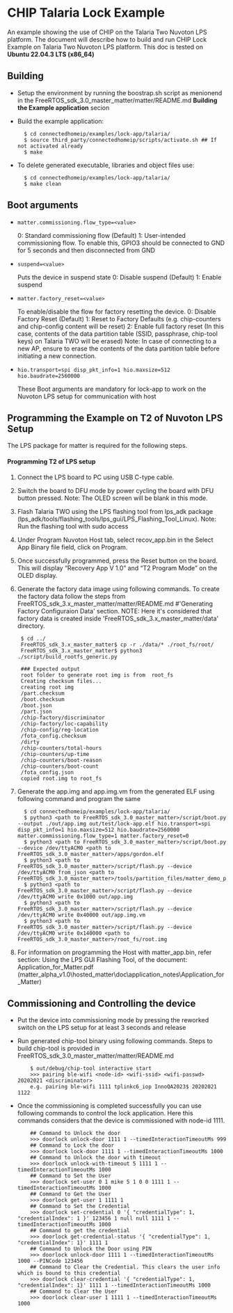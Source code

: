 # CHIP Talaria Lock Example

An example showing the use of CHIP on the Talaria Two Nuvoton LPS platform. The document will describe how
to build and run CHIP Lock Example on Talaria Two Nuvoton LPS platform. This doc is tested
on **Ubuntu 22.04.3 LTS (x86_64)**

## Building

-   Setup the environment by running the boostrap.sh script as menionend in the FreeRTOS_sdk_3.0_master_matter/matter/README.md **Building the Example application** secion

-   Build the example application:

          $ cd connectedhomeip/examples/lock-app/talaria/
          $ source third_party/connectedhomeip/scripts/activate.sh ## If not activated already
          $ make

-   To delete generated executable, libraries and object files use:

          $ cd connectedhomeip/examples/lock-app/talaria/
          $ make clean

## Boot arguments

-   `matter.commissioning.flow_type=<value>`

    0: Standard commissioning flow (Default)
    1: User-intended commissioning flow. To enable this, GPIO3 should be connected to GND for 5 seconds and then disconnected from GND

-   `suspend=<value>`

    Puts the device in suspend state
    0: Disable suspend (Default)
    1: Enable suspend

-   `matter.factory_reset=<value>`

    To enable/disable the flow for factory resetting the device.
    0: Disable Factory Reset (Default)
    1: Reset to Factory Defaults (e.g. chip-counters and chip-config content will be reset)
    2: Enable full factory reset (In this case, contents of the data partition table (SSID, passphrase, chip-tool keys) on     Talaria TWO will be erased)
       Note: In case of connecting to a new AP, ensure to erase the contents of the data partition table before initiating a new connection.

-   `hio.transport=spi disp_pkt_info=1 hio.maxsize=512 hio.baudrate=2560000`

    These Boot arguments are mandatory for lock-app to work on the Nuvoton LPS setup for communication with host
    
## Programming the Example on T2 of Nuvoton LPS Setup
The LPS package for matter is required for the following steps.

#### Programming T2 of LPS setup
1. Connect the LPS board to PC using USB C-type cable.
2. Switch the board to DFU mode by power cycling the board with DFU button pressed.
Note: The OLED screen will be blank in this mode.
3. Flash Talaria TWO using the LPS flashing tool from lps_adk package
(lps_adk/tools/flashing_tools/lps_gui/LPS_Flashing_Tool_Linux).
Note: Run the flashing tool with sudo access
4. Under Program Nuvoton Host tab, select recov_app.bin in the Select App Binary file
field, click on Program.
5. Once successfully programmed, press the Reset button on the board. This will display “Recovery
App V 1.0” and “T2 Program Mode” on the OLED display.
6. Generate the factory data image using following commands. To create the factory data follow the steps from FreeRTOS_sdk_3.x_master_matter/matter/README.md #'Generating Factory Configuraion Data' section.
NOTE: Here it's considered that factory data is created inside 'FreeRTOS_sdk_3.x_master_matter/data' directory.

        $ cd ../
        FreeRTOS_sdk_3.x_master_matter$ cp -r ./data/* ./root_fs/root/
        FreeRTOS_sdk_3.x_master_matter$ python3 ./script/build_rootfs_generic.py

        ### Expected output
        root folder to generate root img is from  root_fs
        Creating checksum files...
        creating root img
        /part.checksum
        /boot.checksum
        /boot.json
        /part.json
        /chip-factory/discriminator
        /chip-factory/loc-capability
        /chip-config/reg-location
        /fota_config.checksum
        /dirty
        /chip-counters/total-hours
        /chip-counters/up-time
        /chip-counters/boot-reason
        /chip-counters/boot-count
        /fota_config.json
        copied root.img to root_fs
7. Generate the app.img and app.img.vm from the generated ELF using following command and program the same

         $ cd connectedhomeip/examples/lock-app/talaria/
         $ python3 <path to FreeRTOS_sdk_3.0_master_matter>/script/boot.py --output ./out/app.img out/test/lock-app.elf hio.transport=spi disp_pkt_info=1 hio.maxsize=512 hio.baudrate=2560000 matter.commissioning.flow_type=1 matter.factory_reset=0
         $ python3 <path to FreeRTOS_sdk_3.0_master_matter>/script/boot.py --device /dev/ttyACM0 <path to FreeRTOS_sdk_3.0_master_matter>/apps/gordon.elf
         $ python3 <path to FreeRTOS_sdk_3.0_master_matter>/script/flash.py --device /dev/ttyACM0 from_json <path to FreeRTOS_sdk_3.0_master_matter>/tools/partition_files/matter_demo_partition.json
         $ python3 <path to FreeRTOS_sdk_3.0_master_matter>/script/flash.py --device /dev/ttyACM0 write 0x1000 out/app.img
         $ python3 <path to FreeRTOS_sdk_3.0_master_matter>/script/flash.py --device /dev/ttyACM0 write 0x40000 out/app.img.vm
         $ python3 <path to FreeRTOS_sdk_3.0_master_matter>/script/flash.py --device /dev/ttyACM0 write 0x140000 <path to FreeRTOS_sdk_3.0_master_matter>/root_fs/root.img
7. For information on programming the Host with matter_app.bin, refer section: Using the LPS GUI Flashing
Tool, of the document: Application_for_Matter.pdf (matter_alpha_v1.0\hosted_matter\doc\application_notes\Application_for_Matter)


## Commissioning and Controlling the device
- Put the device into commissioning mode by pressing the reworked switch on the LPS setup for at least 3 seconds and release
- Run generated chip-tool binary using following commands. Steps to build chip-tool is provided in FreeRTOS_sdk_3.0_master_matter/matter/README.md

          $ out/debug/chip-tool interactive start
          >>> pairing ble-wifi <node-id> <wifi-ssid> <wifi-passwd> 20202021 <discriminator>
          e.g. pairing ble-wifi 1111 tplinkc6_iop InnoQA2023$ 20202021 1122
- Once the commissioning is completed successfully you can use following commands to control the lock application. Here this commands considers that the device is commissioned with node-id 1111.

          ## Command to Unlock the door
          >>> doorlock unlock-door 1111 1 --timedInteractionTimeoutMs 999
          ## Command to Lock the door
          >>> doorlock lock-door 1111 1 --timedInteractionTimeoutMs 1000
          ## Command to Unlock the door with timeout
          >>> doorlock unlock-with-timeout 5 1111 1 --timedInteractionTimeoutMs 1000
          ## Command to Set the User
          >>> doorlock set-user 0 1 mike 5 1 0 0 1111 1 --timedInteractionTimeoutMs 1000
          ## Command to Get the User
          >>> doorlock get-user 1 1111 1
          ## Command to Set the Credential
          >>> doorlock set-credential 0 '{ "credentialType": 1, "credentialIndex": 1 }' 123456 1 null null 1111 1 --timedInteractionTimeoutMs 1000
          ## Command to get the credential
          >>> doorlock get-credential-status '{ "credentialType": 1, "credentialIndex": 1}' 1111 1
          ## Command to Unlock the Door using PIN
          >>> doorlock unlock-door 1111 1 --timedInteractionTimeoutMs 1000 --PINCode 123456
          ## Command to Clear the Credential. This clears the user info which is bound to this credential
          >>> doorlock clear-credential '{ "credentialType": 1, "credentialIndex": 1}' 1111 1 --timedInteractionTimeoutMs 1000
          ## Command to Clear the User
          >>> doorlock clear-user 1 1111 1 --timedInteractionTimeoutMs 1000
